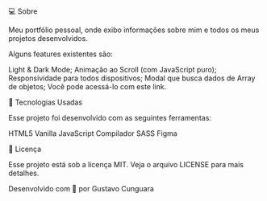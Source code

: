 💻 Sobre

Meu portfólio pessoal, onde exibo informações sobre mim e todos os meus projetos desenvolvidos.

Alguns features existentes são:

Light & Dark Mode;
Animação ao Scroll (com JavaScript puro);
Responsividade para todos dispositivos;
Modal que busca dados de Array de objetos;
Você pode acessá-lo com este link.

🚀 Tecnologias Usadas

Esse projeto foi desenvolvido com as seguintes ferramentas:

HTML5
Vanilla JavaScript
Compilador SASS
Figma

📝 Licença

Esse projeto está sob a licença MIT. Veja o arquivo LICENSE para mais detalhes.

Desenvolvido com 💜 por Gustavo Cunguara
